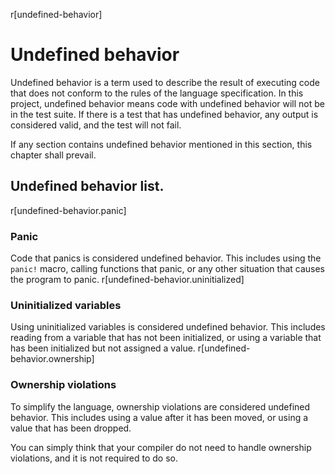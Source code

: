 r[undefined-behavior]
# Undefined behavior
Undefined behavior is a term used to describe the result of executing code that does not conform to the rules of the language specification. In this project, undefined behavior means code with undefined behavior will not be in the test suite. If there is a test that has undefined behavior, any output is considered valid, and the test will not fail.

If any section contains undefined behavior mentioned in this section, this chapter shall prevail.


## Undefined behavior list.
r[undefined-behavior.panic]
### Panic
Code that panics is considered undefined behavior. This includes using the `panic!` macro,
calling functions that panic, or any other situation that causes the program to panic.
r[undefined-behavior.uninitialized]
### Uninitialized variables
Using uninitialized variables is considered undefined behavior. This includes reading from a variable that has not been initialized, or using a variable that has been initialized but not assigned a value.
r[undefined-behavior.ownership]
### Ownership violations
To simplify the language, ownership violations are considered undefined behavior. This includes using a value after it has been moved, or using a value that has been dropped.

You can simply think that your compiler do not need to handle ownership violations, and it is not required to do so.